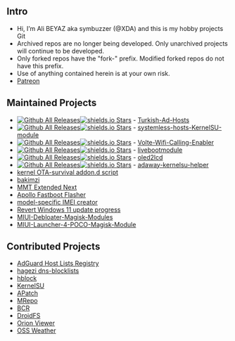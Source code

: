 ## Intro  
- Hi, I’m Ali BEYAZ  aka symbuzzer (@XDA) and this is my hobby projects Git  
- Archived repos are no longer being developed. Only unarchived projects will continue to be developed.  
- Only forked repos have the "fork-" prefix. Modified forked repos do not have this prefix.
- Use of anything contained herein is at your own risk.
- [Patreon](https://avalibeyaz.com/patreon)
  
## Maintained Projects  
- [![Github All Releases](https://img.shields.io/github/downloads/symbuzzer/Turkish-Ad-Hosts/total.svg)](https://github.com/symbuzzer/Turkish-Ad-Hosts/releases)[![shields.io Stars](https://img.shields.io/github/stars/symbuzzer/Turkish-Ad-Hosts?color=gr)](https://github.com/symbuzzer/Turkish-Ad-Hosts/stargazers) - [Turkish-Ad-Hosts](https://github.com/symbuzzer/Turkish-Ad-Hosts)  
- [![Github All Releases](https://img.shields.io/github/downloads/symbuzzer/systemless-hosts-KernelSU-module/total.svg)](https://github.com/symbuzzer/systemless-hosts-KernelSU-module/releases)[![shields.io Stars](https://img.shields.io/github/stars/symbuzzer/systemless-hosts-KernelSU-module?color=gr)](https://github.com/symbuzzer/systemless-hosts-KernelSU-module/stargazers) - [systemless-hosts-KernelSU-module](https://github.com/symbuzzer/systemless-hosts-KernelSU-module)  
- [![Github All Releases](https://img.shields.io/github/downloads/symbuzzer/Volte-Wifi-Calling-Enabler/total.svg)](https://github.com/symbuzzer/Volte-Wifi-Calling-Enabler-Magisk-Module/releases)[![shields.io Stars](https://img.shields.io/github/stars/symbuzzer/Volte-Wifi-Calling-Enabler?color=gr)](https://github.com/symbuzzer/Volte-Wifi-Calling-Enabler/stargazers) - [Volte-Wifi-Calling-Enabler](https://github.com/symbuzzer/Volte-Wifi-Calling-Enabler-Magisk-Module)  
- [![Github All Releases](https://img.shields.io/github/downloads/symbuzzer/livebootmodule/total.svg)](https://github.com/symbuzzer/livebootmodule/releases)[![shields.io Stars](https://img.shields.io/github/stars/symbuzzer/livebootmodule?color=gr)](https://github.com/symbuzzer/livebootmodule/stargazers) - [livebootmodule](https://github.com/symbuzzer/livebootmodule)   
- [![Github All Releases](https://img.shields.io/github/downloads/symbuzzer/oled2lcd/total.svg)](https://github.com/symbuzzer/oled2lcd/releases)[![shields.io Stars](https://img.shields.io/github/stars/symbuzzer/oled2lcd?color=gr)](https://github.com/symbuzzer/oled2lcd/stargazers) - [oled2lcd](https://github.com/symbuzzer/oled2lcd)  
- [![Github All Releases](https://img.shields.io/github/downloads/symbuzzer/adaway-kernelsu-helper/total.svg)](https://github.com/symbuzzer/adaway-kernelsu-helper/releases)[![shields.io Stars](https://img.shields.io/github/stars/symbuzzer/adaway-kernelsu-helper?color=gr)](https://github.com/symbuzzer/adaway-kernelsu-helper/stargazers) - [adaway-kernelsu-helper](https://github.com/symbuzzer/adaway-kernelsu-helper)  
- [kernel OTA-survival addon.d script](https://github.com/symbuzzer/kernel-ota-survival-addon.d-script)
- [bakimzi](https://github.com/symbuzzer/bakimzi)
- [MMT Extended Next](https://github.com/symbuzzer/MMT-Extended-Next)
- [Apollo Fastboot Flasher](https://github.com/symbuzzer/apollo-fastboot-flasher)
- [model-specific IMEI creator](https://github.com/symbuzzer/vbs-model-specific-imei)
- [Revert Windows 11 update progress](https://github.com/symbuzzer/Revert-Win11-Update-Progress)
- [MIUI-Debloater-Magisk-Modules](https://github.com/symbuzzer/MIUI-Debloater-Magisk-Modules)
- [MIUI-Launcher-4-POCO-Magisk-Module](https://github.com/symbuzzer/MIUI-Launcher-4-POCO-Magisk-Module)
  
## Contributed Projects  
- [AdGuard Host Lists Registry](https://github.com/AdguardTeam/HostlistsRegistry)
- [hagezi dns-blocklists](https://github.com/hagezi/dns-blocklists)
- [hblock](https://github.com/hectorm/hblock)
- [KernelSU](https://github.com/tiann/KernelSU)
- [APatch](https://github.com/bmax121/APatch)
- [MRepo](https://github.com/ya0211/MRepo)
- [BCR](https://github.com/chenxiaolong/BCR)
- [DroidFS](https://github.com/hardcore-sushi/DroidFS)
- [Orion Viewer](https://github.com/max-kammerer/orion-viewer)
- [OSS Weather](https://github.com/Akylas/oss-weather)
<!---
symbuzzer/symbuzzer is a ✨ special ✨ repository because its `README.md` (this file) appears on your GitHub profile.
You can click the Preview link to take a look at your changes.
--->

